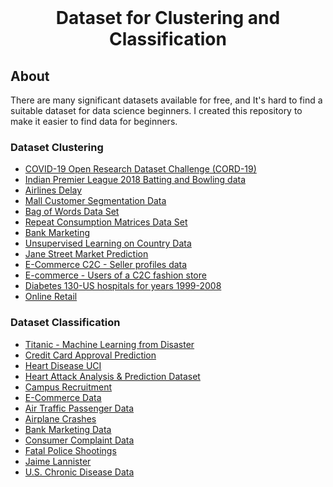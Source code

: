 

<!-- PROJECT LOGO -->
<br />
<p align="center">

  <h1 align="center">Dataset for Clustering and Classification </h1>


</p>



<!-- ABOUT-->
## About 

There are many significant datasets available for free, and It's hard to find a suitable dataset for data science beginners. I created this repository to make it easier to find data for beginners.
### Dataset Clustering

* [COVID-19 Open Research Dataset Challenge (CORD-19)](https://www.kaggle.com/allen-institute-for-ai/CORD-19-research-challenge)
* [Indian Premier League 2018 Batting and Bowling data](https://data.world/aliraza/indian-premier-league-2018-batting-and-bowling-data)
* [Airlines Delay](https://data.world/data-society/airlines-delay)
* [Mall Customer Segmentation Data](https://www.kaggle.com/vjchoudhary7/customer-segmentation-tutorial-in-python)
* [Bag of Words Data Set](https://archive.ics.uci.edu/ml/datasets/Bag+of+Words)
* [Repeat Consumption Matrices Data Set](https://archive.ics.uci.edu/ml/datasets/Repeat+Consumption+Matrices)
* [Bank Marketing](https://www.kaggle.com/ashydv/bank-marketing)
* [Unsupervised Learning on Country Data](https://www.kaggle.com/rohan0301/unsupervised-learning-on-country-data)
* [Jane Street Market Prediction](https://www.kaggle.com/c/jane-street-market-prediction/data)
* [E-Commerce C2C - Seller profiles data](https://data.world/jfreex/influencers-profile-descriptions-c2c-ecommerce)
* [E-commerce - Users of a C2C fashion store](https://data.world/jfreex/e-commerce-users-of-a-french-c2c-fashion-store)
* [Diabetes 130-US hospitals for years 1999-2008](https://data.world/uci/diabetes-130-us-hospitals-for-years-1999-2008)
* [Online Retail](https://data.world/uci/online-retail)



### Dataset Classification


* [Titanic - Machine Learning from Disaster](https://www.kaggle.com/c/titanic/data)
* [Credit Card Approval Prediction](https://www.kaggle.com/rikdifos/credit-card-approval-prediction)
* [Heart Disease UCI](https://www.kaggle.com/ronitf/heart-disease-uci)
* [Heart Attack Analysis & Prediction Dataset](https://www.kaggle.com/rashikrahmanpritom/heart-attack-analysis-prediction-dataset)
* [Campus Recruitment](https://www.kaggle.com/benroshan/factors-affecting-campus-placement)
* [E-Commerce Data](https://www.kaggle.com/carrie1/ecommerce-data)
* [Air Traffic Passenger Data](https://data.world/data-society/air-traffic-passenger-data)
* [Airplane Crashes](https://data.world/data-society/airplane-crashes)
* [Bank Marketing Data](https://data.world/data-society/bank-marketing-data)
* [Consumer Complaint Data](https://data.world/data-society/consumer-complaint-data)
* [Fatal Police Shootings](https://data.world/data-society/fatal-police-shootings)
* [Jaime Lannister](https://data.world/data-society/game-of-thrones)
* [U.S. Chronic Disease Data](https://data.world/data-society/used-cars-data)














